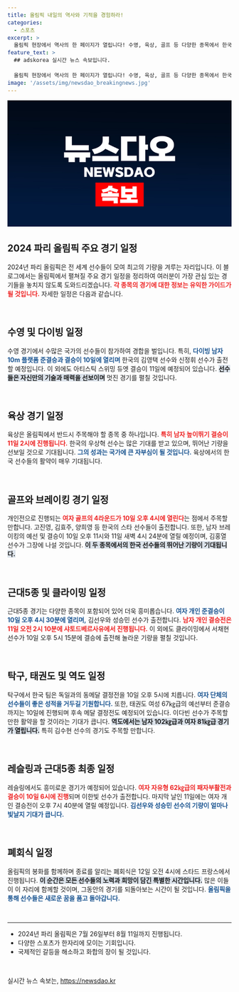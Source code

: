 ```yaml
---
title: 올림픽 내일의 역사와 기적을 경험하라!
categories:
  - 스포츠
excerpt: >
  올림픽 현장에서 역사의 한 페이지가 열립니다! 수영, 육상, 골프 등 다양한 종목에서 한국 선수들이 금빛 꿈을 쫓고 있습니다. 환상적인 경기가 펼쳐질 10일과 11일, 기대와 긴장 속에 나아갈 한국 선수들의 행보를 놓치지 마세요!
feature_text: >
  ## adskorea 실시간 뉴스 속보입니다.

  올림픽 현장에서 역사의 한 페이지가 열립니다! 수영, 육상, 골프 등 다양한 종목에서 한국 선수들이 금빛 꿈을 쫓고 있습니다. 환상적인 경기가 펼쳐질 10일과 11일, 기대와 긴장 속에 나아갈 한국 선수들의 행보를 놓치지 마세요!
image: '/assets/img/newsdao_breakingnews.jpg'
---
```


<p><img src="/assets/img/newsdao_breakingnews.jpg" alt="adskorea 속보" /></p>

<h2 data-ke-size="size26">2024 파리 올림픽 주요 경기 일정</h2>

<p data-ke-size="size16">2024년 파리 올림픽은 전 세계 선수들이 모여 최고의 기량을 겨루는 자리입니다. 이 블로그에서는 올림픽에서 펼쳐질 주요 경기 일정을 정리하여 여러분이 가장 관심 있는 경기들을 놓치지 않도록 도와드리겠습니다. <b><span style="color: #ee2323;">각 종목의 경기에 대한 정보는 유익한 가이드가 될 것입니다.</span></b> 자세한 일정은 다음과 같습니다.</p>

<p data-ke-size="size16">&nbsp;</p>

<h2 data-ke-size="size26">수영 및 다이빙 일정</h2>

<p data-ke-size="size16">수영 경기에서 수많은 국가의 선수들이 참가하여 경합을 벌입니다. 특히, <b><span style="color: #1a5490;">다이빙 남자 10m 플랫폼 준결승과 결승이 10일에 열리며</span></b> 한국의 김영택 선수와 신정휘 선수가 출전할 예정입니다. 이 외에도 아티스틱 스위밍 듀엣 결승이 11일에 예정되어 있습니다. <b><span style="background-color: #21538527;">선수들은 자신만의 기술과 매력을 선보이며</span></b> 멋진 경기를 펼칠 것입니다.</p>

<p data-ke-size="size16">&nbsp;</p>

<h2 data-ke-size="size26">육상 경기 일정</h2>

<p data-ke-size="size16">육상은 올림픽에서 반드시 주목해야 할 종목 중 하나입니다. <b><span style="color: #ee2323;">특히 남자 높이뛰기 결승이 11일 2시에 진행됩니다.</span></b> 한국의 우상혁 선수는 많은 기대를 받고 있으며, 뛰어난 기량을 선보일 것으로 기대됩니다. <b><span style="color: #1a5490;">그의 성과는 국가에 큰 자부심이 될 것입니다.</span></b> 육상에서의 한국 선수들의 활약이 매우 기대됩니다.</p>

<p data-ke-size="size16">&nbsp;</p>

<h2 data-ke-size="size26">골프와 브레이킹 경기 일정</h2>

<p data-ke-size="size16">개인전으로 진행되는 <b><span style="color: #ee2323;">여자 골프의 4라운드가 10일 오후 4시에 열린다</span></b>는 점에서 주목할 만합니다. 고진영, 김효주, 양희영 등 한국의 스타 선수들이 출전합니다. 또한, 남자 브레이킹의 예선 및 결승이 10일 오후 11시와 11일 새벽 4시 24분에 열릴 예정이며, 김홍열 선수가 그장에 나설 것입니다. <b><span style="background-color: #21538527;">이 두 종목에서의 한국 선수들의 뛰어난 기량이 기대됩니다.</span></b></p>

<p data-ke-size="size16">&nbsp;</p>

<h2 data-ke-size="size26">근대5종 및 클라이밍 일정</h2>

<p data-ke-size="size16">근대5종 경기는 다양한 종목이 포함되어 있어 더욱 흥미롭습니다. <b><span style="color: #1a5490;">여자 개인 준결승이 10일 오후 4시 30분에 열리며,</span></b> 김선우와 성승민 선수가 출전합니다. <b><span style="color: #ee2323;">남자 개인 결승전은 11일 오전 2시 10분에 샤토드베르사유에서 진행됩니다.</span></b> 이 외에도 클라이밍에서 서채현 선수가 10일 오후 5시 15분에 결승에 출전해 놀라운 기량을 펼칠 것입니다.</p>

<p data-ke-size="size16">&nbsp;</p>

<h2 data-ke-size="size26">탁구, 태권도 및 역도 일정</h2>

<p data-ke-size="size16">탁구에서 한국 팀은 독일과의 동메달 결정전을 10일 오후 5시에 치릅니다. <b><span style="color: #1a5490;">여자 단체의 선수들이 좋은 성적을 거두길 기원합니다.</span></b> 또한, 태권도 여성 67㎏급의 예선부터 준결승까지는 10일에 진행되며 후속 메달 결정전도 예정되어 있습니다. 이다빈 선수가 주목할 만한 활약을 할 것이라는 기대가 큽니다. <b><span style="background-color: #21538527;">역도에서는 남자 102㎏급과 여자 81㎏급 경기가 열립니다.</span></b> 특히 김수현 선수의 경기도 주목할 만합니다.</p>

<p data-ke-size="size16">&nbsp;</p>

<h2 data-ke-size="size26">레슬링과 근대5종 최종 일정</h2>

<p data-ke-size="size16">레슬링에서도 흥미로운 경기가 예정되어 있습니다. <b><span style="color: #ee2323;">여자 자유형 62㎏급의 패자부활전과 결승이 10일 6시에 진행</span></b>되며 이한빛 선수가 출전합니다. 마지막 날인 11일에는 여자 개인 결승전이 오후 7시 40분에 열릴 예정입니다. <b><span style="color: #1a5490;">김선우와 성승민 선수의 기량이 얼마나 빛날지 기대가 큽니다.</span></b></p>

<p data-ke-size="size16">&nbsp;</p>

<h2 data-ke-size="size26">폐회식 일정</h2>

<p data-ke-size="size16">올림픽의 봉화를 함께하며 종료를 알리는 폐회식은 12일 오전 4시에 스타드 프랑스에서 진행됩니다. <b><span style="background-color: #21538527;">이 순간은 모든 선수들의 노력과 희망이 담긴 특별한 시간입니다.</span></b> 많은 이들이 이 자리에 함께할 것이며, 그동안의 경기를 되돌아보는 시간이 될 것입니다. <b><span style="color: #1a5490;">올림픽을 통해 선수들은 새로운 꿈을 품고 돌아갑니다.</span></b></p>

<p data-ke-size="size16">&nbsp;</p>

<hr>

<ul>
  <li>2024년 파리 올림픽은 7월 26일부터 8월 11일까지 진행됩니다.</li>
  <li>다양한 스포츠가 한자리에 모이는 기회입니다.</li>
  <li>국제적인 갈등을 해소하고 화합의 장이 될 것입니다.</li>
</ul>

<p data-ke-size="size16">&nbsp;</p>
실시간 뉴스 속보는, <a href="https://newsdao.kr" rel="dofollow">https://newsdao.kr</a>


